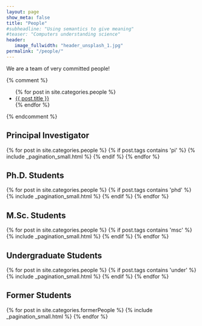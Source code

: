```yaml
---
layout: page
show_meta: false
title: "People"
#subheadline: "Using semantics to give meaning"
#teaser: "Computers understanding science"
header:
   image_fullwidth: "header_unsplash_1.jpg"
permalink: "/people/"
---
```

We are a team of very committed people!

{% comment %}
<ul>
    {% for post in site.categories.people %}
    <li><a href="{{ site.url }}{{ post.url }}">{{ post.title }}</a></li>
    {% endfor %}
</ul>
{% endcomment %}

## Principal Investigator

{% for post in site.categories.people %}
  {% if post.tags contains 'pi' %}
    {% include _pagination_small.html %}
  {% endif %}
{% endfor %}

## Ph.D. Students

{% for post in site.categories.people %}
  {% if post.tags contains 'phd' %}
    {% include _pagination_small.html %}
  {% endif %}
{% endfor %}

## M.Sc. Students

{% for post in site.categories.people %}
  {% if post.tags contains 'msc' %}
    {% include _pagination_small.html %}
  {% endif %}
{% endfor %}

## Undergraduate Students

{% for post in site.categories.people %}
  {% if post.tags contains 'under' %}
    {% include _pagination_small.html %}
  {% endif %}
{% endfor %}

## Former Students

{% for post in site.categories.formerPeople %}
  {% include _pagination_small.html %}
{% endfor %}
